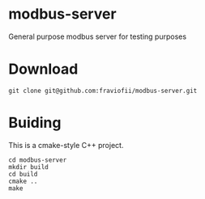 # modbus-server

General purpose modbus server for testing purposes

# Download

```
git clone git@github.com:fraviofii/modbus-server.git
```

# Buiding

This is a cmake-style C++ project.

```
cd modbus-server
mkdir build
cd build
cmake ..
make
```
